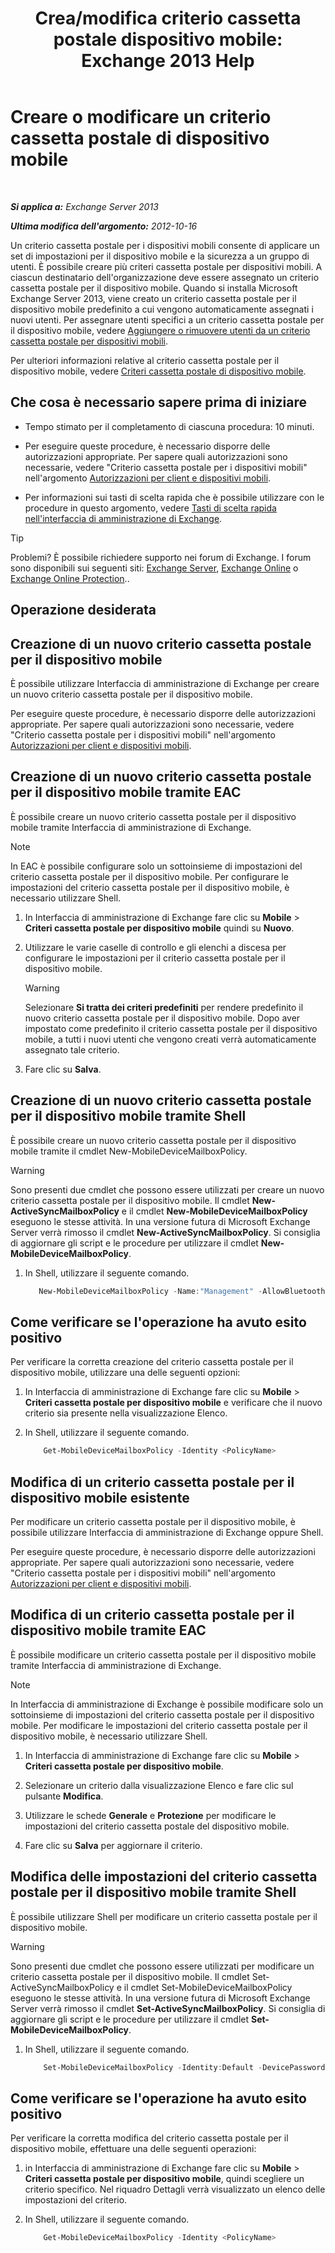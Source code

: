 ﻿---
title: 'Crea/modifica criterio cassetta postale dispositivo mobile: Exchange 2013 Help'
TOCTitle: Creare o modificare un criterio cassetta postale di dispositivo mobile
ms:assetid: b4a37a81-25e3-40ff-a18a-a62ae4493635
ms:mtpsurl: https://technet.microsoft.com/it-it/library/Bb124315(v=EXCHG.150)
ms:contentKeyID: 50481461
ms.date: 05/22/2018
mtps_version: v=EXCHG.150
ms.translationtype: MT
---

# Creare o modificare un criterio cassetta postale di dispositivo mobile

 

_**Si applica a:** Exchange Server 2013_

_**Ultima modifica dell'argomento:** 2012-10-16_

Un criterio cassetta postale per i dispositivi mobili consente di applicare un set di impostazioni per il dispositivo mobile e la sicurezza a un gruppo di utenti. È possibile creare più criteri cassetta postale per dispositivi mobili. A ciascun destinatario dell'organizzazione deve essere assegnato un criterio cassetta postale per il dispositivo mobile. Quando si installa Microsoft Exchange Server 2013, viene creato un criterio cassetta postale per il dispositivo mobile predefinito a cui vengono automaticamente assegnati i nuovi utenti. Per assegnare utenti specifici a un criterio cassetta postale per il dispositivo mobile, vedere [Aggiungere o rimuovere utenti da un criterio cassetta postale per dispositivi mobili](add-or-remove-users-from-a-mobile-mailbox-policy-exchange-2013-help.md).

Per ulteriori informazioni relative al criterio cassetta postale per il dispositivo mobile, vedere [Criteri cassetta postale di dispositivo mobile](mobile-device-mailbox-policies-exchange-2013-help.md).

## Che cosa è necessario sapere prima di iniziare

  - Tempo stimato per il completamento di ciascuna procedura: 10 minuti.

  - Per eseguire queste procedure, è necessario disporre delle autorizzazioni appropriate. Per sapere quali autorizzazioni sono necessarie, vedere "Criterio cassetta postale per i dispositivi mobili" nell'argomento [Autorizzazioni per client e dispositivi mobili](clients-and-mobile-devices-permissions-exchange-2013-help.md).

  - Per informazioni sui tasti di scelta rapida che è possibile utilizzare con le procedure in questo argomento, vedere [Tasti di scelta rapida nell'interfaccia di amministrazione di Exchange](keyboard-shortcuts-in-the-exchange-admin-center-exchange-online-protection-help.md).


> [!TIP]
> Problemi? È possibile richiedere supporto nei forum di Exchange. I forum sono disponibili sui seguenti siti: <A href="https://go.microsoft.com/fwlink/p/?linkid=60612">Exchange Server</A>, <A href="https://go.microsoft.com/fwlink/p/?linkid=267542">Exchange Online</A> o <A href="https://go.microsoft.com/fwlink/p/?linkid=285351">Exchange Online Protection</A>..



## Operazione desiderata

## Creazione di un nuovo criterio cassetta postale per il dispositivo mobile

È possibile utilizzare Interfaccia di amministrazione di Exchange per creare un nuovo criterio cassetta postale per il dispositivo mobile.

Per eseguire queste procedure, è necessario disporre delle autorizzazioni appropriate. Per sapere quali autorizzazioni sono necessarie, vedere "Criterio cassetta postale per i dispositivi mobili" nell'argomento [Autorizzazioni per client e dispositivi mobili](clients-and-mobile-devices-permissions-exchange-2013-help.md).

## Creazione di un nuovo criterio cassetta postale per il dispositivo mobile tramite EAC

È possibile creare un nuovo criterio cassetta postale per il dispositivo mobile tramite Interfaccia di amministrazione di Exchange.


> [!NOTE]
> In EAC è possibile configurare solo un sottoinsieme di impostazioni del criterio cassetta postale per il dispositivo mobile. Per configurare le impostazioni del criterio cassetta postale per il dispositivo mobile, è necessario utilizzare Shell.



1.  In Interfaccia di amministrazione di Exchange fare clic su **Mobile** \> **Criteri cassetta postale per dispositivo mobile** quindi su **Nuovo**.

2.  Utilizzare le varie caselle di controllo e gli elenchi a discesa per configurare le impostazioni per il criterio cassetta postale per il dispositivo mobile.
    

    > [!WARNING]
    > Selezionare <STRONG>Si tratta dei criteri predefiniti</STRONG> per rendere predefinito il nuovo criterio cassetta postale per il dispositivo mobile. Dopo aver impostato come predefinito il criterio cassetta postale per il dispositivo mobile, a tutti i nuovi utenti che vengono creati verrà automaticamente assegnato tale criterio.



3.  Fare clic su **Salva**.

## Creazione di un nuovo criterio cassetta postale per il dispositivo mobile tramite Shell

È possibile creare un nuovo criterio cassetta postale per il dispositivo mobile tramite il cmdlet New-MobileDeviceMailboxPolicy.


> [!WARNING]
> Sono presenti due cmdlet che possono essere utilizzati per creare un nuovo criterio cassetta postale per il dispositivo mobile. Il cmdlet <STRONG>New-ActiveSyncMailboxPolicy</STRONG> e il cmdlet <STRONG>New-MobileDeviceMailboxPolicy</STRONG> eseguono le stesse attività. In una versione futura di Microsoft Exchange Server verrà rimosso il cmdlet <STRONG>New-ActiveSyncMailboxPolicy</STRONG>. Si consiglia di aggiornare gli script e le procedure per utilizzare il cmdlet <STRONG>New-MobileDeviceMailboxPolicy</STRONG>.



1.  In Shell, utilizzare il seguente comando.
     ```powershell   
        New-MobileDeviceMailboxPolicy -Name:"Management" -AllowBluetooth:$true -AllowBrowser:$true -AllowCamera:$true -AllowPOPIMAPEmail:$false -PasswordEnabled:$true -AlphanumericPasswordRequired:$true -PasswordRecoveryEnabled:$true -MaxEmailAgeFilter:10 -AllowWiFi:$true -AllowStorageCard:$true -AllowPOPIMAPEmail:$false
    ```
## Come verificare se l'operazione ha avuto esito positivo

Per verificare la corretta creazione del criterio cassetta postale per il dispositivo mobile, utilizzare una delle seguenti opzioni:

1.  In Interfaccia di amministrazione di Exchange fare clic su **Mobile** \> **Criteri cassetta postale per dispositivo mobile** e verificare che il nuovo criterio sia presente nella visualizzazione Elenco.

2.  In Shell, utilizzare il seguente comando.
    ```powershell
        Get-MobileDeviceMailboxPolicy -Identity <PolicyName> 
    ```
## Modifica di un criterio cassetta postale per il dispositivo mobile esistente

Per modificare un criterio cassetta postale per il dispositivo mobile, è possibile utilizzare Interfaccia di amministrazione di Exchange oppure Shell.

Per eseguire queste procedure, è necessario disporre delle autorizzazioni appropriate. Per sapere quali autorizzazioni sono necessarie, vedere "Criterio cassetta postale per i dispositivi mobili" nell'argomento [Autorizzazioni per client e dispositivi mobili](clients-and-mobile-devices-permissions-exchange-2013-help.md).

## Modifica di un criterio cassetta postale per il dispositivo mobile tramite EAC

È possibile modificare un criterio cassetta postale per il dispositivo mobile tramite Interfaccia di amministrazione di Exchange.


> [!NOTE]
> In Interfaccia di amministrazione di Exchange è possibile modificare solo un sottoinsieme di impostazioni del criterio cassetta postale per il dispositivo mobile. Per modificare le impostazioni del criterio cassetta postale per il dispositivo mobile, è necessario utilizzare Shell.



1.  In Interfaccia di amministrazione di Exchange fare clic su **Mobile** \> **Criteri cassetta postale per dispositivo mobile**.

2.  Selezionare un criterio dalla visualizzazione Elenco e fare clic sul pulsante **Modifica**.

3.  Utilizzare le schede **Generale** e **Protezione** per modificare le impostazioni del criterio cassetta postale del dispositivo mobile.

4.  Fare clic su **Salva** per aggiornare il criterio.

## Modifica delle impostazioni del criterio cassetta postale per il dispositivo mobile tramite Shell

È possibile utilizzare Shell per modificare un criterio cassetta postale per il dispositivo mobile.


> [!WARNING]
> Sono presenti due cmdlet che possono essere utilizzati per modificare un criterio cassetta postale per il dispositivo mobile. Il cmdlet Set-ActiveSyncMailboxPolicy e il cmdlet Set-MobileDeviceMailboxPolicy eseguono le stesse attività. In una versione futura di Microsoft Exchange Server verrà rimosso il cmdlet <STRONG>Set-ActiveSyncMailboxPolicy</STRONG>. Si consiglia di aggiornare gli script e le procedure per utilizzare il cmdlet <STRONG>Set-MobileDeviceMailboxPolicy</STRONG>.



1.  In Shell, utilizzare il seguente comando.
    ```powershell
        Set-MobileDeviceMailboxPolicy -Identity:Default -DevicePasswordEnabled:$true -AlphanumericDevicePasswordRequired:$true -PasswordRecoveryEnabled:$true -MaxEmailAgeFilter:ThreeDays -AllowWiFi:$false -AllowStorageCard:$true -AllowPOPIMAPEmail:$false -IsDefault:$true -AllowTextMessaging:$true -Confirm:$true
    ```
## Come verificare se l'operazione ha avuto esito positivo

Per verificare la corretta modifica del criterio cassetta postale per il dispositivo mobile, effettuare una delle seguenti operazioni:

1.  in Interfaccia di amministrazione di Exchange fare clic su **Mobile** \> **Criteri cassetta postale per dispositivo mobile**, quindi scegliere un criterio specifico. Nel riquadro Dettagli verrà visualizzato un elenco delle impostazioni del criterio.

2.  In Shell, utilizzare il seguente comando.
    
    ```powershell
        Get-MobileDeviceMailboxPolicy -Identity <PolicyName>
    ```

